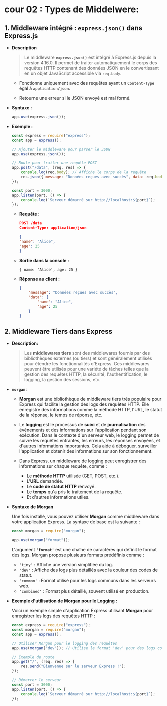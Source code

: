 # cour 02 : **Types de Middelwere:**

## 1. **Middleware intégré : `express.json()` dans Express.js**

-   **Description**

    > Le middleware **`express.json()`** est intégré à Express.js depuis la version 4.16.0. Il permet de traiter automatiquement le corps des requêtes HTTP contenant des données JSON en le convertissant en un objet JavaScript accessible via `req.body`.

    -   Fonctionne uniquement avec des requêtes ayant un `Content-Type` égal à `application/json`.

    -   Retourne une erreur si le JSON envoyé est mal formé.

-   **Syntaxe :**

    ```javascript
    app.use(express.json());
    ```

-   **Exemple :**

    ```javascript
    const express = require("express");
    const app = express();

    // Ajouter le middleware pour parser le JSON
    app.use(express.json());

    // Route pour traiter une requête POST
    app.post("/data", (req, res) => {
        console.log(req.body); // Affiche le corps de la requête
        res.json({ message: "Données reçues avec succès", data: req.body });
    });

    const port = 3000;
    app.listen(port, () => {
        console.log(`Serveur démarré sur http://localhost:${port}`);
    });
    ```

    -   **Requête :**

        ```json
        POST /data
        Content-Type: application/json

        {
        "name": "Alice",
        "age": 25
        }
        ```

    -   **Sortie dans la console :**

        ```
        { name: 'Alice', age: 25 }
        ```

    -   **Réponse au client :**

        ```json
        {
            "message": "Données reçues avec succès",
            "data": {
                "name": "Alice",
                "age": 25
            }
        }
        ```

## 2. **Middleware Tiers dans Express**

-   **Description:**

    > Les **middlewares tiers** sont des middlewares fournis par des bibliothèques externes (ou tiers) et sont généralement utilisés pour étendre les fonctionnalités d'Express. Ces middlewares peuvent être utilisés pour une variété de tâches telles que la gestion des requêtes HTTP, la sécurité, l'authentification, le logging, la gestion des sessions, etc.

-   **`morgan`:**

    -   **Morgan** est une bibliothèque de middleware tiers très populaire pour Express qui facilite la gestion des logs des requêtes HTTP. Elle enregistre des informations comme la méthode HTTP, l'URL, le statut de la réponse, le temps de réponse, etc.

    -   Le **logging** est le processus de **suivi** et de **journalisation** des événements et des informations sur l'application pendant son exécution. Dans le contexte d'un serveur web, le logging permet de suivre les requêtes entrantes, les erreurs, les réponses envoyées, et d'autres informations importantes. Cela aide à déboguer, surveiller l'application et obtenir des informations sur son fonctionnement.

    -   Dans Express, un middleware de logging peut enregistrer des informations sur chaque requête, comme :

        -   Le **méthode HTTP** utilisée (GET, POST, etc.).
        -   L'**URL** demandée.
        -   Le **code de statut HTTP** renvoyé.
        -   Le **temps** qu'a pris le traitement de la requête.
        -   Et d'autres informations utiles.

-   **Syntaxe de Morgan**

    Une fois installé, vous pouvez utiliser **Morgan** comme middleware dans votre application Express. La syntaxe de base est la suivante :

    ```javascript
    const morgan = require("morgan");

    app.use(morgan("format"));
    ```

    L'argument **`'format'`** est une chaîne de caractères qui définit le format des logs. Morgan propose plusieurs formats prédéfinis comme :

    -   `'tiny'` : Affiche une version simplifiée du log.
    -   `'dev'` : Affiche des logs plus détaillés avec la couleur des codes de statut.
    -   `'common'` : Format utilisé pour les logs communs dans les serveurs web.
    -   `'combined'` : Format plus détaillé, souvent utilisé en production.

-   **Exemple d'utilisation de Morgan pour le Logging :**

    Voici un exemple simple d'application Express utilisant **Morgan** pour enregistrer les logs des requêtes HTTP :

    ```javascript
    const express = require("express");
    const morgan = require("morgan");
    const app = express();

    // Utiliser Morgan pour le logging des requêtes
    app.use(morgan("dev")); // Utilise le format 'dev' pour des logs colorés et détaillés

    // Exemple de route
    app.get("/", (req, res) => {
        res.send("Bienvenue sur le serveur Express !");
    });

    // Démarrer le serveur
    const port = 3000;
    app.listen(port, () => {
        console.log(`Serveur démarré sur http://localhost:${port}`);
    });
    ```
